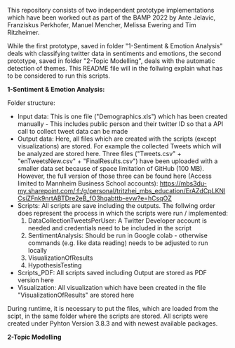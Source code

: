 This repository consists of two independent prototype implementations which have been worked out as part of the BAMP 2022 by Ante Jelavic, Franziskus Perkhofer, Manuel Mencher, Melissa Ewering and Tim Ritzheimer.

While the first prototype, saved in folder "1-Sentiment & Emotion Analysis" deals with classifying twitter data in sentiments and emotions, the second prototype, saved in folder "2-Topic Modelling", deals with the automatic detection of themes. This README file will in the follwing explain what has to be considered to run this scripts.

**1-Sentiment & Emotion Analysis:**

Folder structure:
- Input data: This is one file ("Demographics.xls") which has been created manually - This includes public person and their twitter ID so that a API call to collect tweet data can be made
- Output data: Here, all files which are created with the scripts (except visualizations) are stored. For example the collected Tweets which will be analyzed are stored here. Three files ("Tweets.csv" + "enTweetsNew.csv" + "FinalResults.csv") have been uploaded with a smaller data set because of space limitation of GitHub (100 MB). However, the full version of those three can be found here (Access limited to Mannheim Business School accounts): https://mbs3du-my.sharepoint.com/:f:/g/personal/tritzhei_mbs_education/ErAZdCpLKNlCsiZFnk9nrtABTDre2eB_fO3hqabttb-evw?e=hCsqOZ 
- Scripts: All scripts are save including the outputs. The follwing order does represent the process in which the scripts were run / implemented:
    1. DataCollectionTweetsPerUser: A Twitter Developer account is needed and credentials need to be included in the script
    2. SentimentAnalysis: Should be run in Google colab - otherwise commands (e.g. like data reading) needs to be adjusted to run locally
    3. VisualizationOfResults
    4. HypothesisTesting
- Scripts_PDF: All scripts saved including Output are stored as PDF version here
- Visualization: All visualization which have been created in the file "VisualizationOfResults" are stored here

During runtime, it is necessary to put the files, which are loaded from the scipt, in the same folder where the scripts are stored. 
All scripts were created under Pyhton Version 3.8.3 and with newest available packages. 

**2-Topic Modelling**
